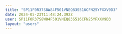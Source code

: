```yaml
---
title: "SP11F0R37S8W84F501VNEQ83S516CFN25YFXXV9D3"
date: 2024-05-23T11:48:24.392Z
user: SP11F0R37S8W84F501VNEQ83S516CFN25YFXXV9D3
layout: "users"
---
```

    